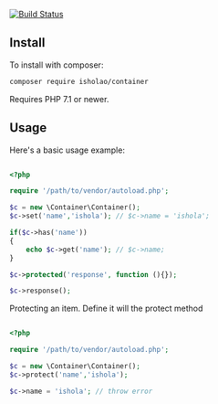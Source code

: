 
[![Build Status](https://travis-ci.org/isholao/container.svg?branch=1.x)](https://travis-ci.org/isholao/container)

Install
-------

To install with composer:

```sh
composer require isholao/container
```

Requires PHP 7.1 or newer.

Usage
-----

Here's a basic usage example:

```php

<?php

require '/path/to/vendor/autoload.php';

$c = new \Container\Container();
$c->set('name','ishola'); // $c->name = 'ishola';

if($c->has('name'))
{
    echo $c->get('name'); // $c->name;
}

$c->protected('response', function (){});

$c->response();

```

Protecting an item. Define it will the protect method

```php

<?php

require '/path/to/vendor/autoload.php';

$c = new \Container\Container();
$c->protect('name','ishola');

$c->name = 'ishola'; // throw error

```

